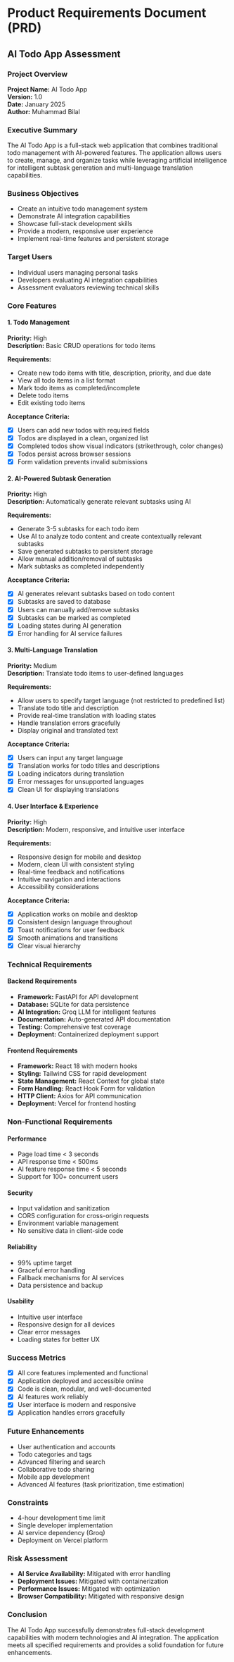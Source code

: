 # Product Requirements Document (PRD)
## AI Todo App Assessment

### Project Overview
**Project Name:** AI Todo App  
**Version:** 1.0  
**Date:** January 2025  
**Author:** Muhammad Bilal  

### Executive Summary
The AI Todo App is a full-stack web application that combines traditional todo management with AI-powered features. The application allows users to create, manage, and organize tasks while leveraging artificial intelligence for intelligent subtask generation and multi-language translation capabilities.

### Business Objectives
- Create an intuitive todo management system
- Demonstrate AI integration capabilities
- Showcase full-stack development skills
- Provide a modern, responsive user experience
- Implement real-time features and persistent storage

### Target Users
- Individual users managing personal tasks
- Developers evaluating AI integration capabilities
- Assessment evaluators reviewing technical skills

### Core Features

#### 1. Todo Management
**Priority:** High  
**Description:** Basic CRUD operations for todo items

**Requirements:**
- Create new todo items with title, description, priority, and due date
- View all todo items in a list format
- Mark todo items as completed/incomplete
- Delete todo items
- Edit existing todo items

**Acceptance Criteria:**
- [x] Users can add new todos with required fields
- [x] Todos are displayed in a clean, organized list
- [x] Completed todos show visual indicators (strikethrough, color changes)
- [x] Todos persist across browser sessions
- [x] Form validation prevents invalid submissions

#### 2. AI-Powered Subtask Generation
**Priority:** High  
**Description:** Automatically generate relevant subtasks using AI

**Requirements:**
- Generate 3-5 subtasks for each todo item
- Use AI to analyze todo content and create contextually relevant subtasks
- Save generated subtasks to persistent storage
- Allow manual addition/removal of subtasks
- Mark subtasks as completed independently

**Acceptance Criteria:**
- [x] AI generates relevant subtasks based on todo content
- [x] Subtasks are saved to database
- [x] Users can manually add/remove subtasks
- [x] Subtasks can be marked as completed
- [x] Loading states during AI generation
- [x] Error handling for AI service failures

#### 3. Multi-Language Translation
**Priority:** Medium  
**Description:** Translate todo items to user-defined languages

**Requirements:**
- Allow users to specify target language (not restricted to predefined list)
- Translate todo title and description
- Provide real-time translation with loading states
- Handle translation errors gracefully
- Display original and translated text

**Acceptance Criteria:**
- [x] Users can input any target language
- [x] Translation works for todo titles and descriptions
- [x] Loading indicators during translation
- [x] Error messages for unsupported languages
- [x] Clean UI for displaying translations

#### 4. User Interface & Experience
**Priority:** High  
**Description:** Modern, responsive, and intuitive user interface

**Requirements:**
- Responsive design for mobile and desktop
- Modern, clean UI with consistent styling
- Real-time feedback and notifications
- Intuitive navigation and interactions
- Accessibility considerations

**Acceptance Criteria:**
- [x] Application works on mobile and desktop
- [x] Consistent design language throughout
- [x] Toast notifications for user feedback
- [x] Smooth animations and transitions
- [x] Clear visual hierarchy

### Technical Requirements

#### Backend Requirements
- **Framework:** FastAPI for API development
- **Database:** SQLite for data persistence
- **AI Integration:** Groq LLM for intelligent features
- **Documentation:** Auto-generated API documentation
- **Testing:** Comprehensive test coverage
- **Deployment:** Containerized deployment support

#### Frontend Requirements
- **Framework:** React 18 with modern hooks
- **Styling:** Tailwind CSS for rapid development
- **State Management:** React Context for global state
- **Form Handling:** React Hook Form for validation
- **HTTP Client:** Axios for API communication
- **Deployment:** Vercel for frontend hosting

### Non-Functional Requirements

#### Performance
- Page load time < 3 seconds
- API response time < 500ms
- AI feature response time < 5 seconds
- Support for 100+ concurrent users

#### Security
- Input validation and sanitization
- CORS configuration for cross-origin requests
- Environment variable management
- No sensitive data in client-side code

#### Reliability
- 99% uptime target
- Graceful error handling
- Fallback mechanisms for AI services
- Data persistence and backup

#### Usability
- Intuitive user interface
- Responsive design for all devices
- Clear error messages
- Loading states for better UX

### Success Metrics
- [x] All core features implemented and functional
- [x] Application deployed and accessible online
- [x] Code is clean, modular, and well-documented
- [x] AI features work reliably
- [x] User interface is modern and responsive
- [x] Application handles errors gracefully

### Future Enhancements
- User authentication and accounts
- Todo categories and tags
- Advanced filtering and search
- Collaborative todo sharing
- Mobile app development
- Advanced AI features (task prioritization, time estimation)

### Constraints
- 4-hour development time limit
- Single developer implementation
- AI service dependency (Groq)
- Deployment on Vercel platform

### Risk Assessment
- **AI Service Availability:** Mitigated with error handling
- **Deployment Issues:** Mitigated with containerization
- **Performance Issues:** Mitigated with optimization
- **Browser Compatibility:** Mitigated with responsive design

### Conclusion
The AI Todo App successfully demonstrates full-stack development capabilities with modern technologies and AI integration. The application meets all specified requirements and provides a solid foundation for future enhancements. 